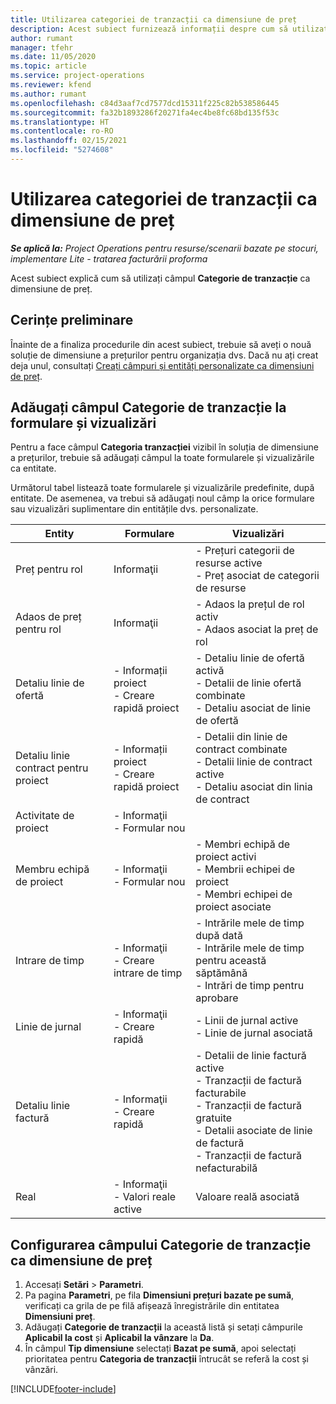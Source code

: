 ```yaml
---
title: Utilizarea categoriei de tranzacții ca dimensiune de preț
description: Acest subiect furnizează informații despre cum să utilizați câmpul Categorie de tranzacție ca dimensiune de preț.
author: rumant
manager: tfehr
ms.date: 11/05/2020
ms.topic: article
ms.service: project-operations
ms.reviewer: kfend
ms.author: rumant
ms.openlocfilehash: c84d3aaf7cd7577dcd15311f225c82b538586445
ms.sourcegitcommit: fa32b1893286f20271fa4ec4be8fc68bd135f53c
ms.translationtype: HT
ms.contentlocale: ro-RO
ms.lasthandoff: 02/15/2021
ms.locfileid: "5274608"
---
```

# <a name="use-transaction-category-as-a-pricing-dimension"></a>Utilizarea categoriei de tranzacții ca dimensiune de preț


_**Se aplică la:** Project Operations pentru resurse/scenarii bazate pe stocuri, implementare Lite - tratarea facturării proforma_


Acest subiect explică cum să utilizați câmpul **Categorie de tranzacție** ca dimensiune de preț. 

## <a name="prerequisites"></a>Cerințe preliminare
Înainte de a finaliza procedurile din acest subiect, trebuie să aveți o nouă soluție de dimensiune a prețurilor pentru organizația dvs. Dacă nu ați creat deja unul, consultați [Creați câmpuri și entități personalizate ca dimensiuni de preț](create-custom-fields-entities-pricing-dimensions.md).

## <a name="add-the-transaction-category-field-to-forms-and-views"></a>Adăugați câmpul Categorie de tranzacție la formulare și vizualizări
Pentru a face câmpul **Categoria tranzacției** vizibil în soluția de dimensiune a prețurilor, trebuie să adăugați câmpul la toate formularele și vizualizările ca entitate.

Următorul tabel listează toate formularele și vizualizările predefinite, după entitate. De asemenea, va trebui să adăugați noul câmp la orice formulare sau vizualizări suplimentare din entitățile dvs. personalizate.

|  Entity        | Formulare     |Vizualizări        |
| ------------------------------|---------------------------------|----------------------------------|
|  Preț pentru rol| Informaţii |- Prețuri categorii de resurse active<br> - Preț asociat de categorii de resurse |
|  Adaos de preț pentru rol| Informaţii|- Adaos la prețul de rol activ<br>- Adaos asociat la preț de rol |
|  Detaliu linie de ofertă|- Informații proiect<br>- Creare rapidă proiect| - Detaliu linie de ofertă activă<br>- Detalii de linie ofertă combinate<br>- Detaliu asociat de linie de ofertă |
|  Detaliu linie contract pentru proiect|- Informații proiect<br>- Creare rapidă proiect|- Detalii din linie de contract combinate<br>- Detalii linie de contract active<br>- Detaliu asociat din linia de contract |
|  Activitate de proiect|- Informaţii<br>- Formular nou| &nbsp; |
|  Membru echipă de proiect|- Informaţii<br>- Formular nou|- Membri echipă de proiect activi<br>- Membrii echipei de proiect<br>- Membri echipei de proiect asociate |
|  Intrare de timp|- Informaţii<br>- Creare intrare de timp|- Intrările mele de timp după dată<br>- Intrările mele de timp pentru această săptămână<br>- Intrări de timp pentru aprobare|
|  Linie de jurnal|- Informaţii<br>- Creare rapidă|- Linii de jurnal active<br>- Linie de jurnal asociată|
|  Detaliu linie factură|- Informaţii<br>- Creare rapidă|- Detalii de linie factură active<br>- Tranzacții de factură facturabile<br>- Tranzacții de factură gratuite<br>- Detalii asociate de linie de factură <br>- Tranzacții de factură nefacturabilă|
|  Real|- Informaţii<br>- Valori reale active| Valoare reală asociată |

## <a name="set-up-the-transaction-category-field-as-a-pricing-dimension"></a>Configurarea câmpului Categorie de tranzacție ca dimensiune de preț

1. Accesați **Setări** > **Parametri**. 
2. Pa pagina **Parametri**, pe fila **Dimensiuni prețuri bazate pe sumă**, verificați ca grila de pe filă afișează înregistrările din entitatea **Dimensiuni preț**.
3. Adăugați **Categorie de tranzacții** la această listă și setați câmpurile **Aplicabil la cost** și **Aplicabil la vânzare** la **Da**.
4. În câmpul **Tip dimensiune** selectați **Bazat pe sumă**, apoi selectați prioritatea pentru **Categoria de tranzacții** întrucât se referă la cost și vânzări.


[!INCLUDE[footer-include](../includes/footer-banner.md)]